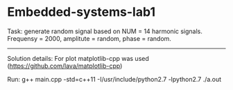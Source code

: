 # Embedded-systems-lab1
Task: generate random signal based on NUM = 14 harmonic signals. 
Frequensy = 2000, amplitute = random, phase = random.

-------------------------------------
Solution details:
For plot matplotlib-cpp was used (https://github.com/lava/matplotlib-cpp)

Run:
g++ main.cpp -std=c++11 -I/usr/include/python2.7 -lpython2.7
./a.out



